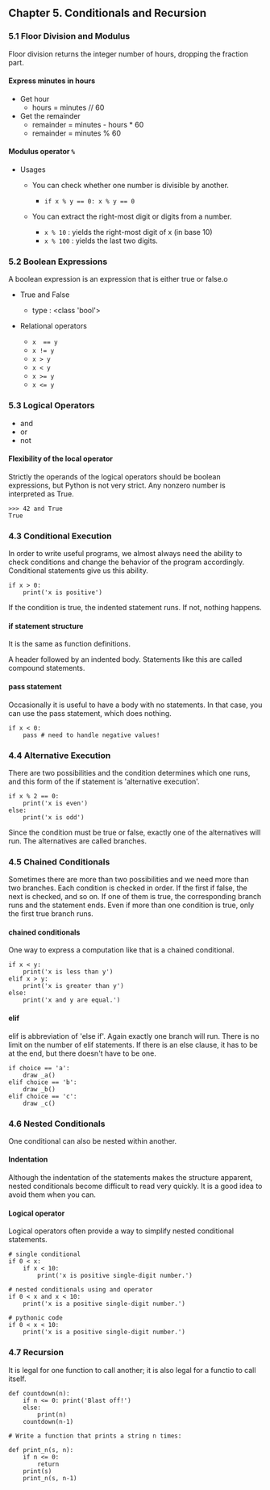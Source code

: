 ## Chapter 5. Conditionals and Recursion

### 5.1 Floor Division and Modulus

Floor division returns the integer number of hours, dropping the fraction part.

#### Express minutes in hours
* Get hour
  * hours = minutes // 60
* Get the remainder
  * remainder = minutes - hours * 60
  * remainder = minutes % 60

#### Modulus operator ``` % ```
* Usages
  * You can check whether one number is divisible by another.
    * ```if x % y == 0: x % y == 0```

  * You can extract the right-most digit or digits from a number.
    * ``` x % 10 ``` : yields the right-most digit of x (in base 10)
    * ``` x % 100 ``` : yields the last two digits.

### 5.2 Boolean Expressions

A boolean expression is an expression that is either true or false.o

* True and False
  * type : <class 'bool'>

* Relational operators

  * ```x  == y```
  * ```x != y```
  * ```x > y```
  * ```x < y```
  * ```x >= y```
  * ```x <= y```

### 5.3 Logical Operators
* and
* or
* not

#### Flexibility of the local operator
Strictly the operands of the logical operators should be boolean expressions, but Python is not very strict. Any nonzero number is interpreted as True.

```
>>> 42 and True
True
```

### 4.3 Conditional Execution
In order to write useful programs, we almost always need the ability to check conditions and change the behavior of the program accordingly. Conditional statements give us this ability.

```
if x > 0:
    print('x is positive')
```

If the condition is true, the indented statement runs. If not, nothing happens.

#### if statement structure
It is the same as function definitions.

A header followed by an indented body. Statements like this are called compound statements.

#### pass statement
Occasionally it is useful to have a body with no statements. In that case, you can use the pass statement, which does nothing.

```
if x < 0:
    pass # need to handle negative values!
```

### 4.4 Alternative Execution
There are two possibilities and the condition determines which one runs, and this form of the if statement is 'alternative execution'.

```
if x % 2 == 0:
    print('x is even')
else:
    print('x is odd')
```

Since the condition must be true or false, exactly one of the alternatives will run. The alternatives are called branches.

### 4.5 Chained Conditionals
Sometimes there are more than two possibilities and we need more than two branches. 
Each condition is checked in order. 
If the first if false, the next is checked, and so on.
If one of them is true, the corresponding branch runs and the statement ends.
Even if more than one condition is true, only the first true branch runs.

#### chained conditionals 
One way to express a computation like that is a chained conditional.

```
if x < y:
    print('x is less than y')
elif x > y:
    print('x is greater than y')
else:
    print('x and y are equal.')
```

#### elif
elif is abbreviation of 'else if'. Again exactly one branch will run. There is no limit on the number of elif statements. If there is an else clause, it has to be at the end, but there doesn't have to be one.

```
if choice == 'a':
    draw _a()
elif choice == 'b':
    draw _b()
elif choice == 'c':
    draw _c()
```

### 4.6 Nested Conditionals

One conditional can also be nested within another. 

#### Indentation

Although the indentation of the statements makes the structure apparent, nested conditionals become difficult to read very quickly. It is a good idea to avoid them when you can.

#### Logical operator

Logical operators often provide a way to simplify nested conditional statements. 

```
# single conditional
if 0 < x:
    if x < 10:
        print('x is positive single-digit number.')

# nested conditionals using and operator
if 0 < x and x < 10:
    print('x is a positive single-digit number.')

# pythonic code
if 0 < x < 10:
    print('x is a positive single-digit number.')
```

### 4.7 Recursion

It is legal for one function to call another; it is also legal for a functio to call itself.

```
def countdown(n):
    if n <= 0: print('Blast off!')
    else: 
        print(n)
	countdown(n-1)

# Write a function that prints a string n times:

def print_n(s, n):
    if n <= 0:
        return 
    print(s)
    print_n(s, n-1)
```

